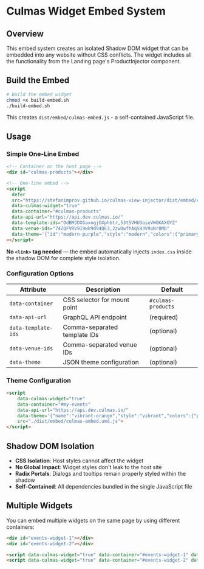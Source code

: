 # Culmas Widget Embed System

## Overview

This embed system creates an isolated Shadow DOM widget that can be embedded into any website without CSS conflicts. The widget includes all the functionality from the Landing page's ProductInjector component.

## Build the Embed

```bash
# Build the embed widget
chmod +x build-embed.sh
./build-embed.sh
```

This creates `dist/embed/culmas-embed.js` - a self-contained JavaScript file.

## Usage

### Simple One-Line Embed

```html
<!-- Container on the host page -->
<div id="culmas-products"></div>

<!-- One-line embed -->
<script
  defer
  src="https://stefanimprov.github.io/culmas-view-injector/dist/embed/culmas-embed.js?v=1"
  data-culmas-widget="true"
  data-container="#culmas-products"
  data-api-url="https://api.dev.culmas.io/"
  data-template-ids="DdBMJDXGaxogjGXphbtr,53t5VHU3oieVWGKAXGYZ"
  data-venue-ids="74ZQFVRV9I9wk9d94QE3,2zwDwfhAqS93V9uNr8Mb"
  data-theme='{"id":"modern-purple","style":"modern","colors":{"primary":"262 83% 58%","primaryForeground":"210 40% 98%","primaryGlow":"262 83% 70%","gradientPrimary":"262 83% 65%","accent":"210 40% 96%","background":"0 0% 100%","foreground":"222.2 84% 4.9%"},"design":{"borderRadius":"0.75rem","shadowIntensity":"medium","hoverEffects":true,"gradients":true}}'
></script>
```

**No `<link>` tag needed** — the embed automatically injects `index.css` inside the shadow DOM for complete style isolation.

### Configuration Options

| Attribute | Description | Default |
|-----------|-------------|---------|
| `data-container` | CSS selector for mount point | `#culmas-products` |
| `data-api-url` | GraphQL API endpoint | (required) |
| `data-template-ids` | Comma-separated template IDs | (optional) |
| `data-venue-ids` | Comma-separated venue IDs | (optional) |
| `data-theme` | JSON theme configuration | (optional) |

### Theme Configuration

```html
<script 
    data-culmas-widget="true"
    data-container="#my-events"
    data-api-url="https://api.dev.culmas.io/"
    data-theme='{"name":"vibrant-orange","style":"vibrant","colors":{"primary":"25 95% 53%","accent":"34 89% 52%"}}'
    src="./dist/embed/culmas-embed.umd.js">
</script>
```

## Shadow DOM Isolation

- **CSS Isolation**: Host styles cannot affect the widget
- **No Global Impact**: Widget styles don't leak to the host site
- **Radix Portals**: Dialogs and tooltips remain properly styled within the shadow
- **Self-Contained**: All dependencies bundled in the single JavaScript file

## Multiple Widgets

You can embed multiple widgets on the same page by using different containers:

```html
<div id="events-widget-1"></div>
<div id="events-widget-2"></div>

<script data-culmas-widget="true" data-container="#events-widget-1" data-api-url="..." src="..."></script>
<script data-culmas-widget="true" data-container="#events-widget-2" data-api-url="..." src="..."></script>
```
